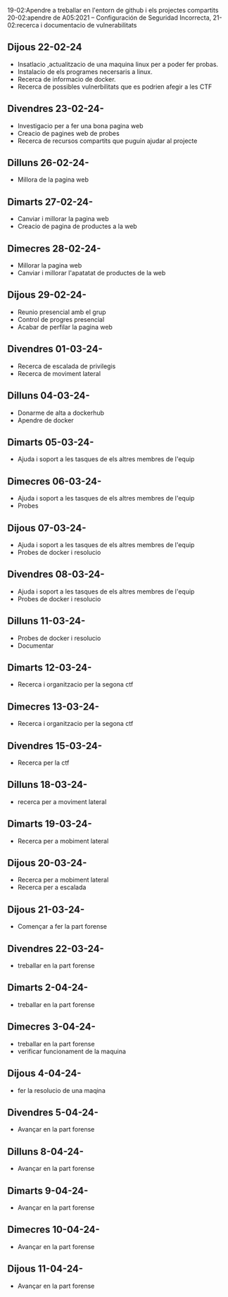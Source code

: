  19-02:Apendre a treballar en l'entorn de github i els projectes compartits
20-02:apendre de A05:2021 – Configuración de Seguridad Incorrecta,
21-02:recerca i documentacio de vulnerabilitats 

## Dijous 22-02-24
- Insatlacio ,actualitzacio de una maquina linux per a poder fer probas.
- Instalacio de els programes necersaris a linux.
- Recerca de informacio de docker.
- Recerca de possibles vulnerbilitats que es podrien afegir a les CTF

## Divendres 23-02-24-
- Investigacio per a fer una bona pagina web
- Creacio de pagines web de probes
- Recerca de recursos compartits que puguin ajudar al projecte

## Dilluns 26-02-24-
- Millora de la pagina web

## Dimarts 27-02-24-
- Canviar i millorar la pagina web
- Creacio de pagina de productes a la web

## Dimecres 28-02-24-
- Millorar la pagina web
- Canviar i millorar l'apatatat de productes de la web

## Dijous 29-02-24-
- Reunio presencial amb el grup
- Control de progres presencial
- Acabar de perfilar la pagina web

## Divendres 01-03-24-
- Recerca de escalada de privilegis
- Recerca de moviment lateral

## Dilluns 04-03-24-
- Donarme de alta a dockerhub
- Apendre de docker

## Dimarts 05-03-24-
- Ajuda i soport a les tasques de els altres membres de l'equip

## Dimecres 06-03-24-
- Ajuda i soport a les tasques de els altres membres de l'equip
- Probes

## Dijous 07-03-24-
- Ajuda i soport a les tasques de els altres membres de l'equip
- Probes de docker i resolucio

## Divendres 08-03-24-
- Ajuda i soport a les tasques de els altres membres de l'equip
- Probes de docker i resolucio

## Dilluns 11-03-24-
- Probes de docker i resolucio
- Documentar

## Dimarts 12-03-24-
- Recerca i organitzacio per la segona ctf


## Dimecres 13-03-24-
- Recerca i organitzacio per la segona ctf

## Divendres 15-03-24-
- Recerca per la ctf

## Dilluns 18-03-24-
- recerca per a moviment lateral 

## Dimarts 19-03-24-
- Recerca per a mobiment lateral

## Dijous 20-03-24-
-  Recerca per a mobiment lateral
-  Recerca per a escalada

## Dijous 21-03-24-
- Començar a fer la part forense

## Divendres 22-03-24-
- treballar en la part forense

## Dimarts 2-04-24-
- treballar en la part forense


## Dimecres 3-04-24-
- treballar en la part forense
- verificar funcionament de la maquina

## Dijous 4-04-24-
- fer la resolucio de una maqina

## Divendres 5-04-24-
-  Avançar  en la part forense


## Dilluns 8-04-24-
-  Avançar  en la part forense


## Dimarts 9-04-24-
-  Avançar  en la part forense

## Dimecres 10-04-24-
-  Avançar  en la part forense

## Dijous 11-04-24-
-  Avançar  en la part forense





  

  

